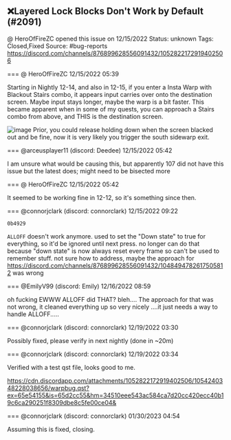 ## ❌Layered Lock Blocks Don't Work by Default (#2091)
@ HeroOfFireZC opened this issue on 12/15/2022
Status: unknown
Tags: Closed,Fixed
Source: #bug-reports https://discord.com/channels/876899628556091432/1052822172919402506


=== @ HeroOfFireZC 12/15/2022 05:39

Starting in Nightly 12-14, and also in 12-15, if you enter a Insta Warp with Blackout Stairs combo, it appears input carries over onto the destination screen. Maybe input stays longer, maybe the warp is a bit faster.
This became apparent when in some of my quests, you can approach a Stairs combo from above, and THIS is the destination screen.

![image](https://cdn.discordapp.com/attachments/1052822172919402506/1052822366113251328/zquest_screen00002.png?ex=65e9533c&is=65d6de3c&hm=c29a5e4cf089ab019a80ef0cb40cfad78eda9c8fe17bbe5b6a90d8fba751416a&)
Prior, you could release holding down when the screen blacked out and be fine, now it is very likely you trigger the south sidewarp exit.

=== @arceusplayer11 (discord: Deedee) 12/15/2022 05:42

I am unsure what would be causing this, but apparently 107 did not have this issue but the latest does; might need to be bisected more

=== @ HeroOfFireZC 12/15/2022 05:42

It seemed to be working fine in 12-12, so it's something since then.

=== @connorjclark (discord: connorclark) 12/15/2022 09:22

`0b4929`

`ALLOFF` doesn't work anymore. used to set the "Down state" to true for everything, so it'd be ignored until next press. no longer can do that because "down state" is now always reset every frame so can't be used to remember stuff.  not sure how to address, maybe the approach for https://discord.com/channels/876899628556091432/1048494782617505812 was wrong

=== @EmilyV99 (discord: Emily) 12/16/2022 08:59

oh fucking EWWW
ALLOFF did THAT?
bleh....
The approach for that was not wrong, it cleaned everything up so very nicely
....it just needs a way to handle ALLOFF.....

=== @connorjclark (discord: connorclark) 12/19/2022 03:30

Possibly fixed, please verify in next nightly (done in ~20m)

=== @connorjclark (discord: connorclark) 12/19/2022 03:34

Verified with a test qst file, looks good to me.

https://cdn.discordapp.com/attachments/1052822172919402506/1054240348228038656/warpbug.qst?ex=65e54155&is=65d2cc55&hm=34510eee543ac584ca7d20cc420ecc40b19c6ca290251f8309dbe8c5fe00ce04&

=== @connorjclark (discord: connorclark) 01/30/2023 04:54

Assuming this is fixed, closing.
